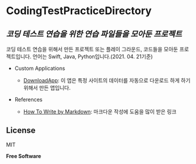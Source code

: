 # CodingTestPracticeDirectory
## _코딩 테스트 연습을 위한 연습 파일들을 모아둔 프로젝트_

코딩 테스트 연습을 위해서 만든 프로젝트 또는 플레이 그라운드, 코드들을 모아둔 프로젝트입니다.
언어는 Swift, Java, Python입니다.(2021. 04. 21기준)


* Custom Applications
  - [DownloadApp](https://github.com/pjh6954/CodingTestPracticeDirectory/tree/main/App/FileDownloader/DownloadApp): 이 앱은 특정 사이트의 데이터를 자동으로 다운로드 하게 하기 위해서 만든 앱입니다. 


* References
  - [How To Write by Markdown](https://gist.github.com/ihoneymon/652be052a0727ad59601): 마크다운 작성에 도움을 많이 받은 링크

## License

MIT

**Free Software**
